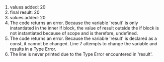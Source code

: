 1. values added: 20
2. final result: 20
3. values added: 20
4. The code returns an error. Because the variable 'result' is only instantiated in the inner if block, the value of result outside the if block is not instantiated  because of scope and is therefore, undefined.
5. The code returns an error. Because the variable 'result' is declared as a const, it cannot be changed. Line 7 attempts to change the variable and results in a Type Error.
6. The line is never printed due to the Type Error encountered in 'result'.